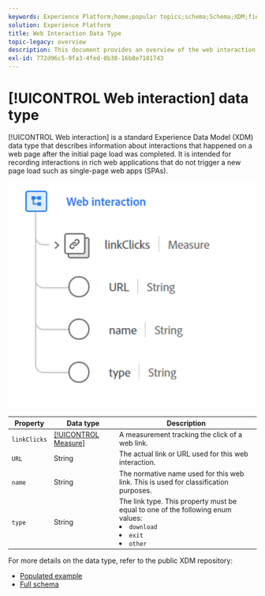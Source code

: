 ```yaml
---
keywords: Experience Platform;home;popular topics;schema;Schema;XDM;fields;schemas;Schemas;web interaction;datatype;data-type;data type;
solution: Experience Platform
title: Web Interaction Data Type
topic-legacy: overview
description: This document provides an overview of the web interaction Experience Data Model (XDM) data type.
exl-id: 772d96c5-9fa3-4fed-8b38-16b8e7101743
---
```

# [!UICONTROL Web interaction] data type

[!UICONTROL Web interaction] is a standard Experience Data Model (XDM) data type that describes information about interactions that happened on a web page after the initial page load was completed. It is intended for recording interactions in rich web applications that do not trigger a new page load such as single-page web apps (SPAs).

<img src='../images/data-types/web-interaction.PNG' width=500 /><br />

| Property | Data type | Description |
| --- | --- | --- |
| `linkClicks` | [[!UICONTROL Measure]](./measure.md) |  A measurement tracking the click of a web link. |
| `URL` | String | The actual link or URL used for this web interaction. |
| `name` | String | The normative name used for this web link. This is used for classification purposes. |
| `type` | String | The link type. This property must be equal to one of the following enum values: <li> `download` </li> <li> `exit` </li> <li> `other` </li>  |

For more details on the data type, refer to the public XDM repository:

* [Populated example](https://github.com/adobe/xdm/blob/master/components/datatypes/web/webinteraction.example.1.json)
* [Full schema](https://github.com/adobe/xdm/blob/master/components/datatypes/web/webinteraction.schema.json)

